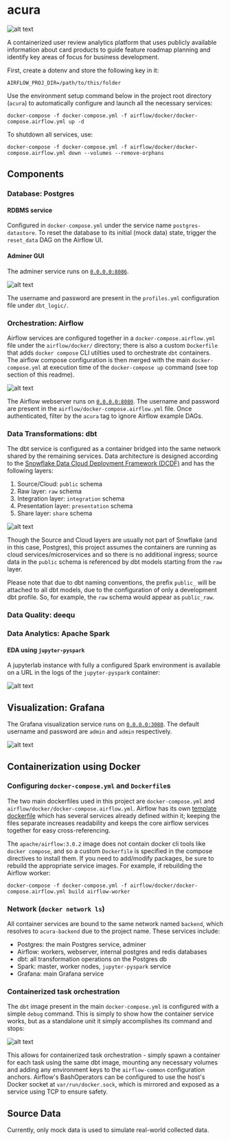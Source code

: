 # acura

![alt text](assets/acura_arch.png)

A containerized user review analytics platform that uses publicly available information about card products to guide feature roadmap planning and identify key areas of focus for business development. 

First, create a dotenv and store the following key in it:

``AIRFLOW_PROJ_DIR=/path/to/this/folder``

Use the environment setup command below in the project root directory (`acura`) to automatically configure and launch all the necessary services:

``docker-compose -f docker-compose.yml -f airflow/docker/docker-compose.airflow.yml up -d``

To shutdown all services, use:

``docker-compose -f docker-compose.yml -f airflow/docker/docker-compose.airflow.yml down --volumes --remove-orphans``

## Components

### Database: Postgres

#### RDBMS service
Configured in `docker-compose.yml` under the service name `postgres-datastore`. To reset the database to its initial (mock data) state, trigger the `reset_data` DAG on the Airflow UI.

#### Adminer GUI
The adminer service runs on [`0.0.0.0:8086`](http://0.0.0.0:8086).

![alt text](assets/adminer.png)

The username and password are present in the `profiles.yml` configuration file under `dbt_logic/`.

### Orchestration: Airflow
Airflow services are configured together in a `docker-compose.airflow.yml` file under the `airflow/docker/` directory; there is also a custom `Dockerfile` that adds `docker compose` CLI utilties used to orchestrate `dbt` containers. The airflow compose configuration is then merged with the main `docker-compose.yml` at execution time of the `docker-compose up` command (see top section of this readme). 

![alt text](assets/airflow.png)

The Airflow webserver runs on [`0.0.0.0:8080`](http://0.0.0.0:8080). The username and password are present in the `airflow/docker-compose.airflow.yml` file. Once authenticated, filter by the `acura` tag to ignore Airflow example DAGs. 

### Data Transformations: dbt

The dbt service is configured as a container bridged into the same network shared by the remaining services. Data architecture is designed according to the [Snowflake Data Cloud Deployment Framework (DCDF)](https://quickstarts.snowflake.com/guide/dcdf_incremental_processing/index.html#1) and has the following layers:

1. Source/Cloud: `public` schema
2. Raw layer: `raw` schema
3. Integration layer: `integration` schema
4. Presentation layer: `presentation` schema
5. Share layer: `share` schema

![alt text](assets/dcdf.png)

Though the Source and Cloud layers are usually not part of Snwflake (and in this case, Postgres), this project assumes the containers are running as cloud services/microservices and so there is no additional ingress; source data in the `public` schema is referenced by dbt models starting from the `raw` layer.

Please note that due to dbt naming conventions, the prefix `public_` will be attached to all dbt models, due to the configuration of only a development dbt profile. So, for example, the `raw` schema would appear as `public_raw`.

### Data Quality: deequ

### Data Analytics: Apache Spark

#### EDA using `jupyter-pyspark`
A jupyterlab instance with fully a configured Spark environment is available on a URL in the logs of the `jupyter-pyspark` container:

![alt text](assets/jupyter-pyspark.png)

## Visualization: Grafana
The Grafana visualization service runs on [`0.0.0.0:3080`](http://0.0.0.0:3000). The default username and password are `admin` and `admin` respectively. 

![alt text](assets/grafana.png)

## Containerization using Docker

### Configuring `docker-compose.yml` and `Dockerfile`s

The two main dockerfiles used in this project are `docker-compose.yml` and `airflow/docker/docker-compose.airflow.yml`. Airflow has its own [template dockerfile](https://airflow.apache.org/docs/apache-airflow/3.0.2/docker-compose.yaml) which has several services already defined within it; keeping the files separate increases readability and keeps the core airflow services together for easy cross-referencing.

The `apache/airflow:3.0.2` image does not contain docker cli tools like `docker compose`, and so a custom `Dockerfile` is specified in the compose directives to install them. If you need to add/modify packages, be sure to rebuild the appropriate service images. For example, if rebuilding the Airflow worker:

``docker-compose -f docker-compose.yml -f airflow/docker/docker-compose.airflow.yml build airflow-worker``

### Network (`docker network ls`)
All container services are bound to the same network named `backend`, which resolves to `acura-backend` due to the project name. These services include:
- Postgres: the main Postgres service, adminer
- Airflow: workers, webserver, internal postgres and redis databases
- dbt: all transformation operations on the Postgres db
- Spark: master, worker nodes, `jupyter-pyspark` service
- Grafana: main Grafana service

### Containerized task orchestration

The `dbt` image present in the main `docker-compose.yml` is configured with a simple `debug` command. This is simply to show how the container service works, but as a standalone unit it simply accomplishes its command and stops:

![alt text](assets/docker_debug.png)

This allows for containerized task orchestration - simply spawn a container for each task using the same dbt image, mounting any necessary volumes and adding any environment keys to the `airflow-common` configuration anchors. Airflow's BashOperators can be configured to use the host's Docker socket at `var/run/docker.sock`, which is mirrored and exposed as a service using TCP to ensure safety.

## Source Data
Currently, only mock data is used to simulate real-world collected data.